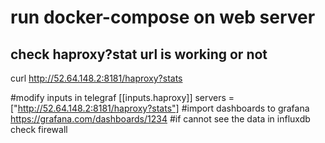 # run docker-compose on web server

## check haproxy?stat url is working or not

curl http://52.64.148.2:8181/haproxy?stats

#modify inputs in telegraf
 [[inputs.haproxy]]
    servers = ["http://52.64.148.2:8181/haproxy?stats"]
#import dashboards to grafana
https://grafana.com/dashboards/1234
#if cannot see the data in influxdb check firewall

